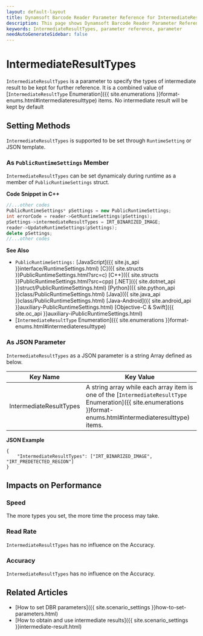 ```yaml
---
layout: default-layout
title: Dynamsoft Barcode Reader Parameter Reference for IntermediateResultTypes
description: This page shows Dynamsoft Barcode Reader Parameter Reference for IntermediateResultTypes.
keywords: IntermediateResultTypes, parameter reference, parameter
needAutoGenerateSidebar: false
---
```



# IntermediateResultTypes 

`IntermediateResultTypes` is a parameter to specify the types of intermediate result to be kept for further reference. It is a combined value of [`IntermediateResultType` Enumeration]({{ site.enumerations }}format-enums.html#intermediateresulttype) items. No intermediate result will be kept by default
    
## Setting Methods
`IntermediateResultTypes` is supported to be set through `RuntimeSetting` or JSON template.

### As `PublicRuntimeSettings` Member
`IntermediateResultTypes` can be set dynamicaly during runtime as a member of `PublicRuntimeSettings` struct.


**Code Snippet in C++**
```cpp
//...other codes
PublicRuntimeSettings* pSettings = new PublicRuntimeSettings;
int errorCode = reader->GetRuntimeSettings(pSettings);
pSettings->intermediateResultTypes = IRT_BINARIZED_IMAGE;
reader->UpdateRuntimeSettings(pSettings);
delete pSettings;
//...other codes
```



**See Also**      
- `PublicRuntimeSettings:` [JavaScript]({{ site.js_api }}interface/RuntimeSettings.html) [C]({{ site.structs }}PublicRuntimeSettings.html?src=c) [C++]({{ site.structs }}PublicRuntimeSettings.html?src=cpp) [.NET]({{ site.dotnet_api }}struct/PublicRuntimeSettings.html) [Python]({{ site.python_api }}class/PublicRuntimeSettings.html) [Java]({{ site.java_api }}class/PublicRuntimeSettings.html) [Java-Android]({{ site.android_api }}auxiliary-PublicRuntimeSettings.html) [Objective-C & Swift]({{ site.oc_api }}auxiliary-iPublicRuntimeSettings.html)
- [`IntermediateResultType` Enumeration]({{ site.enumerations }}format-enums.html#intermediateresulttype)


### As JSON Parameter
`IntermediateResultTypes` as a JSON parameter is a string Array defined as below.   

| Key Name | Key Value |
| -------- | --------- |
| IntermediateResultTypes | A string array while each array item is one of the [`IntermediateResultType` Enumeration]({{ site.enumerations }}format-enums.html#intermediateresulttype) items. |


**JSON Example**   
```
{
    "IntermediateResultTypes": ["IRT_BINARIZED_IMAGE", "IRT_PREDETECTED_REGION"]
}
```


## Impacts on Performance
### Speed
The more types you set, the more time the process may take.

### Read Rate
`IntermediateResultTypes` has no influence on the Accuracy.

### Accuracy
`IntermediateResultTypes` has no influence on the Accuracy.

## Related Articles
- [How to set DBR parameters]({{ site.scenario_settings }}how-to-set-parameters.html)
- [How to obtain and use intermediate results]({{ site.scenario_settings }}intermediate-result.html)